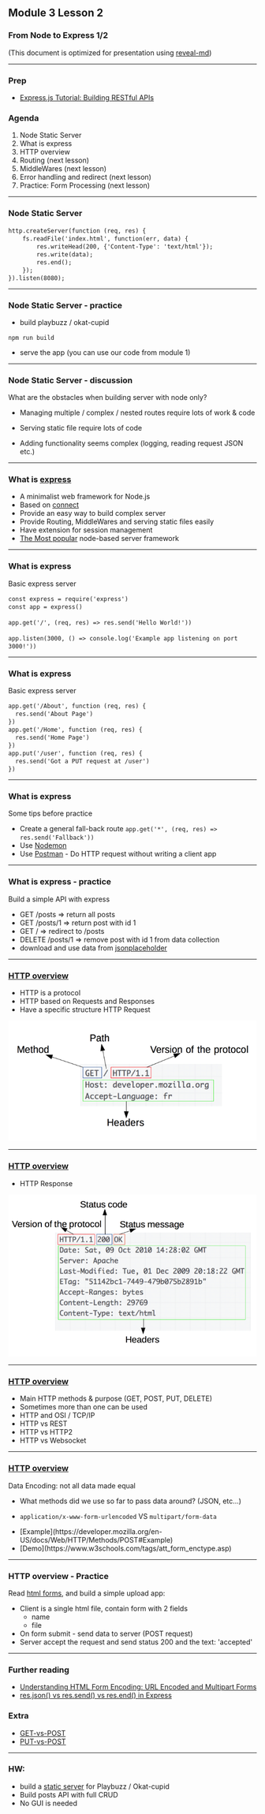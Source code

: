 ## Module 3 Lesson 2
### From Node to Express 1/2
(This document is optimized for presentation using [reveal-md](https://github.com/webpro/reveal-md))

---

### Prep
* [Express.js Tutorial: Building RESTful APIs](https://www.youtube.com/watch?v=pKd0Rpw7O48)

### Agenda
1. Node Static Server
2. What is express
3. HTTP overview
4. Routing (next lesson)
5. MiddleWares (next lesson)
6. Error handling and redirect (next lesson)
7. Practice: Form Processing (next lesson)

---
### Node Static Server
```
http.createServer(function (req, res) {
    fs.readFile('index.html', function(err, data) {
        res.writeHead(200, {'Content-Type': 'text/html'});
        res.write(data);
        res.end();
    });
}).listen(8080);
```

---

### Node Static Server - practice
* build playbuzz / okat-cupid
```
npm run build
```
* serve the app (you can use our code from module 1)

---

### Node Static Server - discussion
What are the obstacles when building server with node only?

* Managing multiple / complex / nested routes require lots of work & code
<!-- .element: class="fragment" -->

* Serving static file require lots of code
<!-- .element: class="fragment" -->

* Adding functionality seems complex (logging, reading request JSON etc.)
<!-- .element: class="fragment" -->

---
### What is [express](https://expressjs.com/)
* A minimalist web framework for Node.js
* Based on [connect](https://github.com/senchalabs/connect)
* Provide an easy way to build complex server
* Provide Routing, MiddleWares and serving static files easily
* Have extension for session management
* [The Most popular](https://www.npmtrends.com/express-vs-fastify-vs-koa-vs-koa-vs-hapi-vs-hapi-vs-sails) node-based server framework

---
### What is express
Basic express server
```
const express = require('express')
const app = express()

app.get('/', (req, res) => res.send('Hello World!'))

app.listen(3000, () => console.log('Example app listening on port 3000!'))
```

---
### What is express
Basic express server
```
app.get('/About', function (req, res) {
  res.send('About Page')
})
app.get('/Home', function (req, res) {
  res.send('Home Page')
})
app.put('/user', function (req, res) {
  res.send('Got a PUT request at /user')
})
```
---

### What is express
Some tips before practice
* Create a general fall-back route `app.get('*', (req, res) => res.send('Fallback'))`
* Use [Nodemon](https://scotch.io/courses/build-your-first-nodejs-website/using-express-and-nodemon)
* Use [Postman](https://www.getpostman.com/) - Do HTTP request without writing a client app

---
### What is express - practice
Build a simple API with express
* GET /posts => return all posts
* GET /posts/1 => return post with id 1
* GET / =>  redirect to /posts
* DELETE /posts/1 =>  remove post with id 1 from data collection
* download and use data from [jsonplaceholder](https://jsonplaceholder.typicode.com)

---
### [HTTP overview](https://he.wikipedia.org/wiki/Hypertext_Transfer_Protocol#%D7%91%D7%A7%D7%A9%D7%95%D7%AA_HTTP)
* HTTP is a protocol
* HTTP based on Requests and Responses
* Have a specific structure
HTTP Request
<img src="./assets/HTTP_Request.png">

---
### [HTTP overview](https://he.wikipedia.org/wiki/Hypertext_Transfer_Protocol#%D7%91%D7%A7%D7%A9%D7%95%D7%AA_HTTP)
* HTTP Response
<img src="./assets/HTTP_Response.png">

---
### [HTTP overview](https://he.wikipedia.org/wiki/Hypertext_Transfer_Protocol#%D7%91%D7%A7%D7%A9%D7%95%D7%AA_HTTP)
* Main HTTP methods & purpose (GET, POST, PUT, DELETE)
* Sometimes more than one can be used
* HTTP and OSI / TCP/IP
* HTTP vs REST
* HTTP vs HTTP2
* HTTP vs Websocket

---
### [HTTP overview](https://he.wikipedia.org/wiki/Hypertext_Transfer_Protocol#%D7%91%D7%A7%D7%A9%D7%95%D7%AA_HTTP)
Data Encoding: not all data made equal

* What methods did we use so far to pass data around? (JSON, etc...)
<!-- .element: class="fragment" -->

* `application/x-www-form-urlencoded` VS `multipart/form-data`
<!-- .element: class="fragment" -->

* <!-- .element: class="fragment" -->[Example](https://developer.mozilla.org/en-US/docs/Web/HTTP/Methods/POST#Example)

* <!-- .element: class="fragment" -->[Demo](https://www.w3schools.com/tags/att_form_enctype.asp)


---

### HTTP overview - Practice

Read [html forms](https://www.w3schools.com/html/html_forms.asp), and build a simple upload app:
* Client is a single html file, contain form with 2 fields
    - name
    - file
* On form submit - send data to server (POST request)
* Server accept the request and send status 200 and the text: 'accepted'

---
### Further reading
* [Understanding HTML Form Encoding: URL Encoded and Multipart Forms](https://dev.to/sidthesloth92/understanding-html-form-encoding-url-encoded-and-multipart-forms-3lpa)
* [res.json() vs res.send() vs res.end() in Express](https://blog.fullstacktraining.com/res-json-vs-res-send-vs-res-end-in-express/)

### Extra
* [GET-vs-POST](https://www.diffen.com/difference/GET-vs-POST-HTTP-Requests)
* [PUT-vs-POST](https://stackoverflow.com/questions/630453/put-vs-post-in-restRequests)

---

### HW:
* build a [static server](https://expressjs.com/en/starter/static-files.html) for Playbuzz / Okat-cupid
* Build posts API with full CRUD
* No GUI is needed
